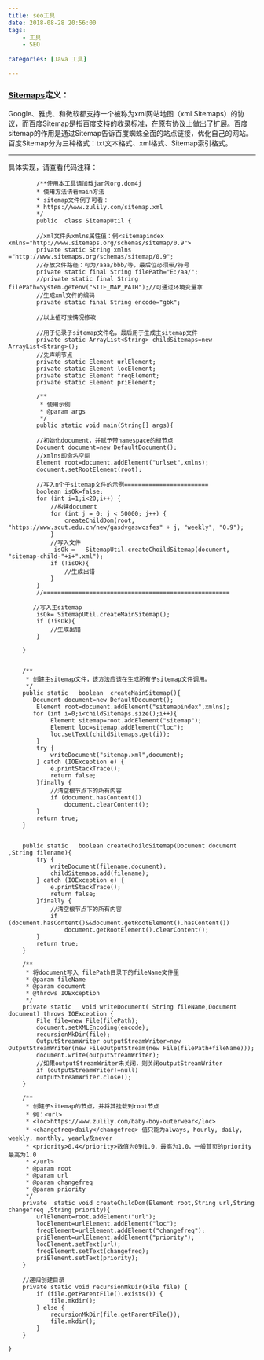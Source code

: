 ```yaml
---
title: seo工具
date: 2018-08-28 20:56:00
tags: 
	- 工具 
	- SEO
	 
categories: [Java 工具]

---
```


###  [Sitemaps](https://baike.baidu.com/item/sitemap/6241567)定义：
Google、雅虎、和微软都支持一个被称为xml网站地图（xml Sitemaps）的协议，而百度Sitemap是指百度支持的收录标准，在原有协议上做出了扩展。百度sitemap的作用是通过Sitemap告诉百度蜘蛛全面的站点链接，优化自己的网站。百度Sitemap分为三种格式：txt文本格式、xml格式、Sitemap索引格式。

-----

具体实现，请查看代码注释：

			/**使用本工具请加载jar包org.dom4j
	 		* 使用方法请看main方法
		 	* sitemap文件例子可看：
	 		* https://www.zulily.com/sitemap.xml
	 		*/
			public  class SitemapUtil {
		
		    //xml文件头xmlns属性值：例<sitemapindex xmlns="http://www.sitemaps.org/schemas/sitemap/0.9">
		    private static String xmlns ="http://www.sitemaps.org/schemas/sitemap/0.9";
		    //存放文件路径：可为/aaa/bbb/等，最后位必须带/符号
		    private static final String filePath="E:/aa/";
		    //private static final String filePath=System.getenv("SITE_MAP_PATH");//可通过环境变量拿
		    //生成xml文件的编码
		    private static final String encode="gbk";
		
		    //以上值可按情况修改
		
		    //用于记录子sitemap文件名，最后用于生成主sitemap文件
		    private static ArrayList<String> childSitemaps=new ArrayList<String>();
		    //先声明节点
		   	private static Element urlElement;
		   	private static Element locElement;
		   	private static Element freqElement;
		   	private static Element priElement;
		
		    /**
		     * 使用示例
		     * @param args
		     */
		    public static void main(String[] args){
	
	        //初始化document，并赋予带namespace的根节点
	        Document document=new DefaultDocument();
	        //xmlns即命名空间
	        Element root=document.addElement("urlset",xmlns);
	        document.setRootElement(root);
	
	        //写入n个子sitemap文件的示例========================
	        boolean isOk=false;
	        for (int i=1;i<20;i++) {
	            //构建document
	            for (int j = 0; j < 50000; j++) {
	                createChildDom(root, "https://www.scut.edu.cn/new/gasdvgaswcsfes" + j, "weekly", "0.9");
	            }
	            //写入文件
	             isOk =   SitemapUtil.createChoildSitemap(document, "sitemap-child-"+i+".xml");
	            if (!isOk){
	                //生成出错
	            }
	        }
	        //=====================================================
	
	       //写入主sitemap
	        isOk= SitemapUtil.createMainSitemap();
	        if (!isOk){
	            //生成出错
	        }
	
	    }
	
	
	    /**
	     * 创建主sitemap文件，该方法应该在生成所有子sitemap文件调用。
	     */
	    public static   boolean  createMainSitemap(){
	       Document document=new DefaultDocument();
	        Element root=document.addElement("sitemapindex",xmlns);
	       for (int i=0;i<childSitemaps.size();i++){
	            Element sitemap=root.addElement("sitemap");
	            Element loc=sitemap.addElement("loc");
	            loc.setText(childSitemaps.get(i));
	        }
	        try {
	            writeDocument("sitemap.xml",document);
	        } catch (IOException e) {
	            e.printStackTrace();
	            return false;
	        }finally {
	            //清空根节点下的所有内容
	            if (document.hasContent())
	                document.clearContent();
	        }
	        return true;
	    }
	
	
	    public static   boolean createChoildSitemap(Document document ,String filename){
	        try {
	            writeDocument(filename,document);
	            childSitemaps.add(filename);
	        } catch (IOException e) {
	            e.printStackTrace();
	            return false;
	        }finally {
	            //清空根节点下的所有内容
	            if (document.hasContent()&&document.getRootElement().hasContent())
	                document.getRootElement().clearContent();
	        }
	        return true;
	    }
	
	    /**
	     * 将document写入 filePath目录下的fileName文件里
	     * @param fileName
	     * @param document
	     * @throws IOException
	     */
	    private static   void writeDocument( String fileName,Document document) throws IOException {
	        File file=new File(filePath);
	        document.setXMLEncoding(encode);
	        recursionMkDir(file);
	        OutputStreamWriter outputStreamWriter=new OutputStreamWriter(new FileOutputStream(new File(filePath+fileName)));
	        document.write(outputStreamWriter);
	        //如果outputStreamWriter未关闭，则关闭outputStreamWriter
	        if (outputStreamWriter!=null)
	        outputStreamWriter.close();
	    }
	
	    /**
	     * 创建子sitemap的节点，并将其挂载到root节点
	     * 例：<url>
	     * <loc>https://www.zulily.com/baby-boy-outerwear</loc>
	     * <changefreq>daily</changefreq> 值只能为always, hourly, daily, weekly, monthly, yearly及never
	     * <priority>0.4</priority>数值为0到1.0，最高为1.0，一般首页的priority最高为1.0
	     * </url>
	     * @param root
	     * @param url
	     * @param changefreq
	     * @param priority
	     */
	    private  static void createChildDom(Element root,String url,String changefreq ,String priority){
	        urlElement=root.addElement("url");
	        locElement=urlElement.addElement("loc");
	        freqElement=urlElement.addElement("changefreq");
	        priElement=urlElement.addElement("priority");
	        locElement.setText(url);
	        freqElement.setText(changefreq);
	        priElement.setText(priority);
	    }
	
	    //递归创建目录
	    private static void recursionMkDir(File file) {
	        if (file.getParentFile().exists()) {
	            file.mkdir();
	        } else {
	            recursionMkDir(file.getParentFile());
	            file.mkdir();
	        }
	    }
	
	}
